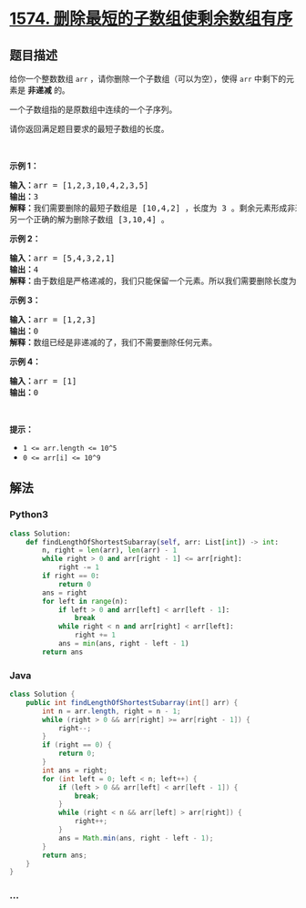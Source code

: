 # [1574. 删除最短的子数组使剩余数组有序](https://leetcode-cn.com/problems/shortest-subarray-to-be-removed-to-make-array-sorted)



## 题目描述

<!-- 这里写题目描述 -->

<p>给你一个整数数组 <code>arr</code>&nbsp;，请你删除一个子数组（可以为空），使得 <code>arr</code>&nbsp;中剩下的元素是 <strong>非递减</strong> 的。</p>

<p>一个子数组指的是原数组中连续的一个子序列。</p>

<p>请你返回满足题目要求的最短子数组的长度。</p>

<p>&nbsp;</p>

<p><strong>示例 1：</strong></p>

<pre>
<strong>输入：</strong>arr = [1,2,3,10,4,2,3,5]
<strong>输出：</strong>3
<strong>解释：</strong>我们需要删除的最短子数组是 [10,4,2] ，长度为 3 。剩余元素形成非递减数组 [1,2,3,3,5] 。
另一个正确的解为删除子数组 [3,10,4] 。</pre>

<p><strong>示例 2：</strong></p>

<pre>
<strong>输入：</strong>arr = [5,4,3,2,1]
<strong>输出：</strong>4
<strong>解释：</strong>由于数组是严格递减的，我们只能保留一个元素。所以我们需要删除长度为 4 的子数组，要么删除 [5,4,3,2]，要么删除 [4,3,2,1]。
</pre>

<p><strong>示例 3：</strong></p>

<pre>
<strong>输入：</strong>arr = [1,2,3]
<strong>输出：</strong>0
<strong>解释：</strong>数组已经是非递减的了，我们不需要删除任何元素。
</pre>

<p><strong>示例 4：</strong></p>

<pre>
<strong>输入：</strong>arr = [1]
<strong>输出：</strong>0
</pre>

<p>&nbsp;</p>

<p><strong>提示：</strong></p>

<ul>
	<li><code>1 &lt;= arr.length &lt;= 10^5</code></li>
	<li><code>0 &lt;= arr[i] &lt;= 10^9</code></li>
</ul>


## 解法

<!-- 这里可写通用的实现逻辑 -->

<!-- tabs:start -->

### **Python3**

<!-- 这里可写当前语言的特殊实现逻辑 -->

```python
class Solution:
    def findLengthOfShortestSubarray(self, arr: List[int]) -> int:
        n, right = len(arr), len(arr) - 1
        while right > 0 and arr[right - 1] <= arr[right]:
            right -= 1
        if right == 0:
            return 0
        ans = right
        for left in range(n):
            if left > 0 and arr[left] < arr[left - 1]:
                break
            while right < n and arr[right] < arr[left]:
                right += 1
            ans = min(ans, right - left - 1)
        return ans
```

### **Java**

<!-- 这里可写当前语言的特殊实现逻辑 -->

```java
class Solution {
    public int findLengthOfShortestSubarray(int[] arr) {
        int n = arr.length, right = n - 1;
        while (right > 0 && arr[right] >= arr[right - 1]) {
            right--;
        }
        if (right == 0) {
            return 0;
        }
        int ans = right;
        for (int left = 0; left < n; left++) {
            if (left > 0 && arr[left] < arr[left - 1]) {
                break;
            }
            while (right < n && arr[left] > arr[right]) {
                right++;
            }
            ans = Math.min(ans, right - left - 1);
        }
        return ans;
    }
}
```

### **...**

```

```

<!-- tabs:end -->
